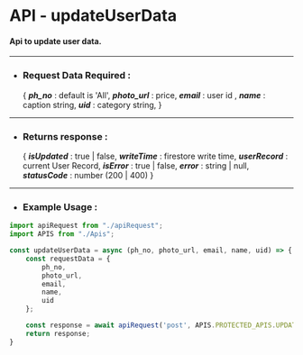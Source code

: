 # API - updateUserData
#### Api to update user data.

------------------------

- ### Request Data Required :

  {
  **_ph_no_** :  default is 'All',
  **_photo_url_** : price,
  **_email_** : user id ,
  **_name_** : caption string,
  **_uid_** : category string,
  }

------------------

- ### Returns response :

  {
  **_isUpdated_** : true | false,
  **_writeTime_** : firestore write time,
  **_userRecord_** : current User Record,
  **_isError_** : true | false,
  **_error_** : string | null,
  **_statusCode_** : number (200 | 400)
  }

----------------------

- ### Example Usage :

```javascript
import apiRequest from "./apiRequest";
import APIS from "./Apis";

const updateUserData = async (ph_no, photo_url, email, name, uid) => {
    const requestData = {
        ph_no,
        photo_url,
        email,
        name,
        uid
    };

    const response = await apiRequest('post', APIS.PROTECTED_APIS.UPDATE_USER_DATA, requestData, 'application/json', true);
    return response;
}
```